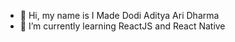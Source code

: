 - 👋 Hi, my name is I Made Dodi Aditya Ari Dharma
- 🌱 I’m currently learning ReactJS and React Native

<!---
DodyDharma440/DodyDharma440 is a ✨ special ✨ repository because its `README.md` (this file) appears on your GitHub profile.
You can click the Preview link to take a look at your changes.
--->
